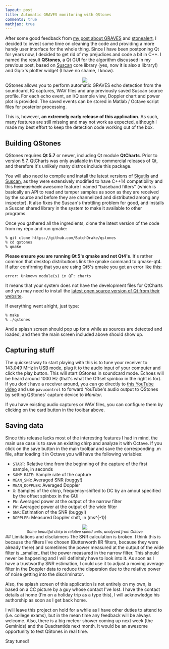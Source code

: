 ```yaml
---
layout: post
title: Automatic GRAVES monitoring with QStones
comments: true
mathjax: true
---
```


After some good feedback from  [my post about GRAVES](https://batchdrake.github.io/graves/)  and [stonealert](https://github.com/BatchDrake/stonealert), I decided to invest some time on cleaning the code and providing a more handy user interface for the whole thing. Since I have been postponing Qt for years now, I decided to get rid of my prejudices and code a bit in C++.  I named the result **QStones**, a Qt GUI for the algorithm discussed in my previous post, based on [Suscan](https://github.com/BatchDrake/suscan) core library (yes, now it is also a library!) and Gqrx's plotter widget (I have no shame, I know).

<center><img src="{{ site.baseurl }}/images/qstones.png" /></center>
<!--more-->
QStones allows you to perform automatic GRAVES echo detection from the soundcard, IQ captures, WAV files and any previously saved Suscan source profile. For each echo event, an I/Q sample view, Doppler chart and power plot is provided. The saved events can be stored in Matlab / Octave script files for posterior processing.

This is, however, **an extremely early release of this application**. As such, many features are still missing and may not work as expected, although I made my best effort to keep the detection code working out of the box. 

## Building QStones
QStones requires **Qt 5.7** or newer, including Qt module **QtCharts**. Prior to version 5.7, QtCharts was only available in the commercial releases of Qt, and therefore it's unlikely many distros include this package. 

You will also need to compile and install the latest versions of [Sigutils](https://github.com/BatchDrake/sigutils) and [Suscan](https://github.com/BatchDrake/suscan), as they were extensively modified to have C++14 compatibility and this ~~heinous hack~~ awesome feature I named "baseband filters" (which is basically an API to read and tamper samples as soon as they are received by the source and before they are channelized and distributed among any inspector). It also fixes the Suscan's throttling problem for good, and installs a Suscan shared library in the system to make it available to other programs.

Once you gathered all the ingredients, clone the latest version of the code from my repo and run qmake:

```
% git clone https://github.com/BatchDrake/qstones
% cd qstones
% qmake
```

**Please ensure you are running Qt 5's qmake and not Qt4's**. It's rather common that desktop distributions link the qmake command to qmake-qt4.  If after confirming that you are using Qt5's qmake you get an error like this:

```
error: Unknown module(s) in QT: charts
```
It means that your system does not have the development files for QtCharts and you may need to install the [latest open source version of Qt from their website](https://www.qt.io/download). 

If everything went alright, just type:

```
% make
% ./qstones
```

And a splash screen should pop up for a while as sources are detected and loaded, and then the main screen included above should show up.

## Capturing stuff
The quickest way to start playing with this is to tune your receiver to 143.049 MHz in USB mode, plug it to the audio input of your computer and click the play button. This will start QStones in soundcard mode. Echoes will be heard around 1000 Hz (that's what the Offset spinbox in the right is for). If you don't have a receiver around, you can go directly to [this YouTube video](https://www.youtube.com/watch?v=tmfsnjBJMyw) and use `pavucontrol` to forward YouTube's audio output to QStones by setting QStones' capture device to _Monitor_.

If you have existing audio captures or WAV files, you can configure them by clicking on the card button in the toolbar above.

## Saving data
Since this release lacks most of the interesting features I had in mind, the main use case is to save an existing chirp and analyze it with Octave. If you click on the save button in the main toolbar and save the corresponding .m file, after loading it in Octave you will have the following variables:

- `START`: Relative time from the beginning of the capture of the first sample, in seconds
- `SAMP_RATE`: Sample rate of the capture
- `MEAN_SNR`: Averaged SNR (buggy!)
- `MEAN_DOPPLER`: Averaged Doppler 
- `X`: Samples of the chirp, frequency-shifted to DC by an amout specified by the offset spinbox in the GUI
- `PN`: Averaged power at the output of the narrow filter
- `PW`: Averaged power at the output of the wide filter
- `SNR`: Estimation of the SNR (buggy!)
- `DOPPLER`: Measured Doppler shift, in \(ms^{-1}\)

<center><img src="{{ site.baseurl }}/images/qdop.png" /><br /><small><em>Some beautiful chirp in relative speed units, analyzed from Octave</em></small></center>
## Limitations and disclaimers
The SNR calculation is broken. I think this is because the filters I've chosen (Butterworth IIR filters, because they were already there) and sometimes the power measured at the output of the wide filter is _smaller_ that the power measured in the narrow filter. This should never be happening and I will definitely have to look into it.  As soon as I have a trustworthy SNR estimation, I could use it to adjust a moving average filter in the Doppler data to reduce the dispersion due to the relative power of noise getting into the discriminator.


Also, the splash screen of this application is not entirely on my own, is based on a CC picture by a guy whose contact I've lost. I have the contact details at home (I'm on a holiday trip as a type this), I will acknowledge his authorship as soon as I get back home.

I will leave this project on hold for a while as I have other duties to attend to (i.e. college exams), but in the mean time any feedback will be always welcome. Also, there is a big meteor shower coming up next week (the Geminids) and the Quadrantids next month. It would be an awesome opportunity to test QStones in real time.

Stay tuned!
